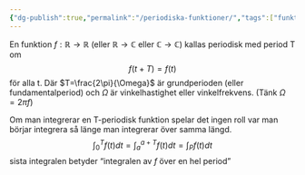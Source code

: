```yaml
---
{"dg-publish":true,"permalink":"/periodiska-funktioner/","tags":["funktionsteori"]}
---
```


En funktion $f: \mathbb{R}\rightarrow \mathbb{R}$ (eller $\mathbb{R}\rightarrow \mathbb{C}$ eller $\mathbb{C}\rightarrow \mathbb{C}$) kallas periodisk med period T om 
$$ f(t+T) = f(t)$$
för alla t. Där $T=\frac{2\pi}{\Omega}$ är grundperioden (eller fundamentalperiod) och $\Omega$ är vinkelhastighet eller vinkelfrekvens. (Tänk $\Omega=2\pi f$)

Om man integrerar en T-periodisk funktion spelar det ingen roll var man börjar integrera så länge man integrerar över samma längd.
$$
\int_{0}^{T}f(t)dt=\int_{a}^{a+T}f(t)dt=\int_{P}f(t)dt
$$
sista integralen betyder “integralen av $f$ över en hel period”
